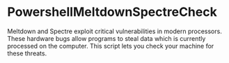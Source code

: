 # PowershellMeltdownSpectreCheck
 Meltdown and Spectre exploit critical vulnerabilities in modern processors. These hardware bugs allow programs to steal data which is currently processed on the computer. This script lets you check your machine for these threats.
